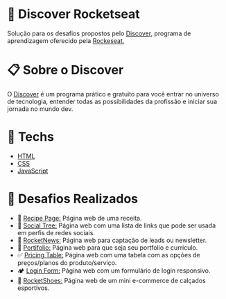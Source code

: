 # 🔎 Discover Rocketseat
Solução para os desafios propostos pelo [Discover,](https://www.rocketseat.com.br/discover?gclid=CjwKCAjw3K2XBhAzEiwAmmgrAg1i3u6so7WBLEeQthkjJF-WVwelbuW8YdBGhLi91cm2xDIBtC1lRBoCnJMQAvD_BwE) programa de aprendizagem oferecido pela [Rockeseat.](https://www.rocketseat.com.br/)

# 📋 Sobre o Discover
O [Discover](https://www.rocketseat.com.br/discover?gclid=CjwKCAjw3K2XBhAzEiwAmmgrAg1i3u6so7WBLEeQthkjJF-WVwelbuW8YdBGhLi91cm2xDIBtC1lRBoCnJMQAvD_BwE) é um programa prático e gratuito para você entrar no universo de tecnologia, entender todas as possibilidades da profissão e iniciar sua jornada no mundo dev.


# 🔧 Techs
- [HTML](https://developer.mozilla.org/pt-BR/docs/Web/HTML)
- [CSS](https://developer.mozilla.org/pt-BR/docs/Web/CSS)
- [JavaScript](https://developer.mozilla.org/pt-BR/docs/Web/javascript)

# 🚀 Desafios Realizados

- 🧇 [Recipe Page:](https://github.com/scarvalhogabriel/discover-rocketseat/tree/main/01.%20Recipe-Page) Página web de uma receita.
- 🔗 [Social Tree:](https://github.com/scarvalhogabriel/discover-rocketseat/tree/main/02.%20Social-Tree) Página web com uma lista de links que pode ser usada em perfis de redes sociais.
- 📰 [RocketNews:](https://github.com/scarvalhogabriel/discover-rocketseat/tree/main/03.%20RocketNews) Página web para captação de leads ou newsletter.
- 📖 [Portifolio:](https://github.com/scarvalhogabriel/discover-rocketseat/tree/main/04.%20Portifolio) Página web para que seja seu portfolio e currículo.
- ✅ [Pricing Table:](https://github.com/scarvalhogabriel/discover-rocketseat/tree/main/05.Pricing-Table) Página web com uma tabela com as opções de preços/planos do produto/serviço.
- 🏕️ [Login Form:](https://github.com/scarvalhogabriel/discover-rocketseat/tree/main/06.%20Login-Form) Página web com um formulário de login responsivo.
- 👟 [RocketShoes:](https://github.com/scarvalhogabriel/discover-rocketseat/tree/main/07.RocketShoes) Página web de um mini e-commerce de calçados esportivos.
